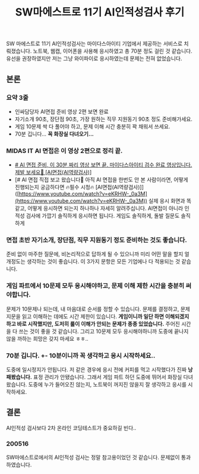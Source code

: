﻿---
title:  "SW마에스트로 11기 AI인적성검사 후기"
excerpt: "마이다스아이티 제공 AI인적성검사 응시 후기입니다."
toc: true
toc_sticky: true

categories:
  - Etc
tags:
  - 취업준비
  - SW마에스트로
last_modified_at: 2020-04-25TO00:30:00+09:00
---

SW 마에스트로 11기 AI인적성검사는 마이다스아이티 기업에서 제공하는 서비스로 치뤄졌습니다. 노트북, 웹캡, 이어폰을 사용해 응시하였고 총 70분 정도 걸린 것 같습니다. 유선을 권장하였지만 저는 그냥 와이파이로 응시하였는데 문제는 전혀 없었습니다.

## 본론

### 요약 3줄 
- 인싸담당자 AI면접 준비 영상 2편 보면 완료
- 자기소개 90초, 장단점 90초, 가장 원하는 직무 지원동기 90초 정도 준비해가세요.
- 게임 10문제 싹 다 풀어야 하고, 문제 이해 시간 충분히 꽉 채워서 쓰세요.
- 70분 깁니다... **꼭 화장실 다녀오기...**


### MIDAS IT AI 면접은 이 영상 2편으로 정리 끝.
- [# AI 면접 준비, 이 30분 짜리 영상 보면 끝. 마이다스아이티 검수 완료 영상입니다. 제발 보세요🙏 [AI면접(AI역량검사)]](https://youtu.be/6EB9lEr2kC0)
- [# AI 면접 직접 보고 왔습니다💪 아직 AI 면접을 한번도 안 본 사람이라면, 어떻게 진행되는지 궁금하다면 🔥필수 시청🔥 [AI면접(AI역량검사)]]
([https://www.youtube.com/watch?v=eKRHW-_0a3M](https://www.youtube.com/watch?v=eKRHW-_0a3M))
    실제 응시 화면과 똑같고, 어떻게 응시하면 되는지 하나하나 자세히 알려주십니다.
    AI면접이 아니라 인적성 검사에 가깝기 솔직하게 응시하면 됩니다.
    게임도 솔직하게, 돌발 질문도 솔직하게

### 면접 초반 자기소개, 장단점, 직무 지원동기 정도 준비하는 것도 좋습니다.
준비 없이 마주한 질문에, 비논리적으로 답하게 될 수 있으니까 미리 어떤 말을 할지 얼개정도는 생각하는 것이 좋습니다. 이 3가지 문항은 모든 기업에나 다 적용되는 것 같습니다.

### 게임 파트에서 10문제 모두 응시해야하고, 문제 이해 제한 시간을 충분히 써야합니다.
문제가 10문제나 되는데, 내 마음대로 순서를 정할 수 있습니다. 문제를 결정하고, 문제 지문을 읽고 이해하는 데에도 시간 제한이 있습니다. **게임이니까 일단 하면 이해되겠지 하고 바로 시작했지만, 도저히 룰이 이해가 안되는 문제가 종종 있었습니다.** 주어진 시간을 다 쓰는 것이 좋을 것 같습니다. 그리고 10문제 모두 응시해야하니까 도중에 끝나지 않을 까하는 희망은 갖지 마세요 ㅎㅎ..

### 70분 깁니다. +- 10분이니까 꼭 생각하고 응시 시작하세요..
도중에 일시정지가 안됩니다. 저 같은 경우에 응시 전에 커피를 먹고 시작했다가 진짜 **낭패봤습니다.** 표정 관리가 안됐습니다. 그래서 게임 파트 하던 도중에 뛰어서 화장실 다녀왔습니다. 도중에 누가 들어오진 않는지, 노트북이 꺼지진 않을지 잘 생각하고 응시를 시작하세요.

## 결론 
AI인적성 검사보다 2차 온라인 코딩테스트가 중요하길 빈다..

### 200516
SW마에스트로에서의 AI인적성 검사는 정말 참고용이었던 것 같습니다. 문제없이 통과하였습니다.